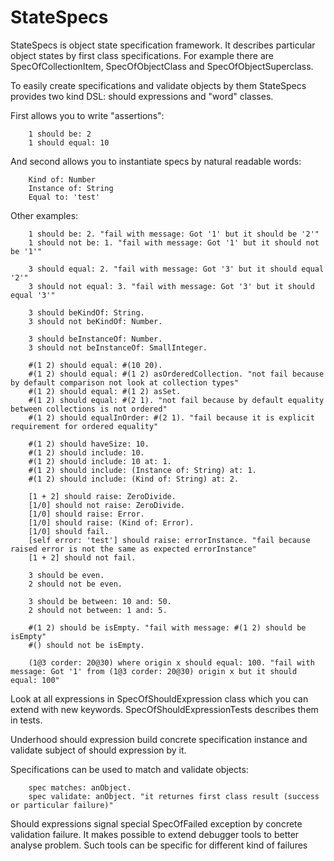 # StateSpecs
StateSpecs is object state specification framework. It describes particular object states by first class specifications. For example there are SpecOfCollectionItem, SpecOfObjectClass and SpecOfObjectSuperclass. 

To easily create specifications and validate objects by them StateSpecs provides two kind DSL: should expressions and "word" classes.

First allows you to write "assertions":
```Smalltalk
    1 should be: 2
    1 should equal: 10
```
And second allows you to instantiate specs by natural readable words:
```Smalltalk
    Kind of: Number
    Instance of: String
    Equal to: 'test'
```
Other examples:   
```Smalltalk
    1 should be: 2. "fail with message: Got '1' but it should be '2'"
    1 should not be: 1. "fail with message: Got '1' but it should not be '1'"

    3 should equal: 2. "fail with message: Got '3' but it should equal '2'"
    3 should not equal: 3. "fail with message: Got '3' but it should equal '3'"

    3 should beKindOf: String.
    3 should not beKindOf: Number.

    3 should beInstanceOf: Number.
    3 should not beInstanceOf: SmallInteger.

    #(1 2) should equal: #(10 20).
    #(1 2) should equal: #(1 2) asOrderedCollection. "not fail because by default comparison not look at collection types"
    #(1 2) should equal: #(1 2) asSet.
    #(1 2) should equal: #(2 1). "not fail because by default equality between collections is not ordered"
    #(1 2) should equalInOrder: #(2 1). "fail because it is explicit requirement for ordered equality"

    #(1 2) should haveSize: 10.
    #(1 2) should include: 10.
    #(1 2) should include: 10 at: 1.
    #(1 2) should include: (Instance of: String) at: 1.
    #(1 2) should include: (Kind of: String) at: 2.

    [1 + 2] should raise: ZeroDivide.
    [1/0] should not raise: ZeroDivide.
    [1/0] should raise: Error.
    [1/0] should raise: (Kind of: Error).
    [1/0] should fail.
    [self error: 'test'] should raise: errorInstance. "fail because raised error is not the same as expected errorInstance"
    [1 + 2] should not fail.

    3 should be even.
    2 should not be even.

    3 should be between: 10 and: 50.
    2 should not between: 1 and: 5.

    #(1 2) should be isEmpty. "fail with message: #(1 2) should be isEmpty"
    #() should not be isEmpty.

    (1@3 corder: 20@30) where origin x should equal: 100. "fail with message: Got '1' from (1@3 corder: 20@30) origin x but it should equal: 100"
```

Look at all expressions in SpecOfShouldExpression class which you can extend with new keywords. SpecOfShouldExpressionTests describes them in tests.

Underhood should expression build concrete specification instance and validate subject of should expression by it. 

Specifications can be used to match and validate objects:
```Smalltalk
    spec matches: anObject.
    spec validate: anObject. "it returnes first class result (success or particular failure)"
```
Should expressions signal special SpecOfFailed exception by concrete validation failure. It makes possible to extend debugger tools to better analyse problem. Such tools can be specific for different kind of failures
